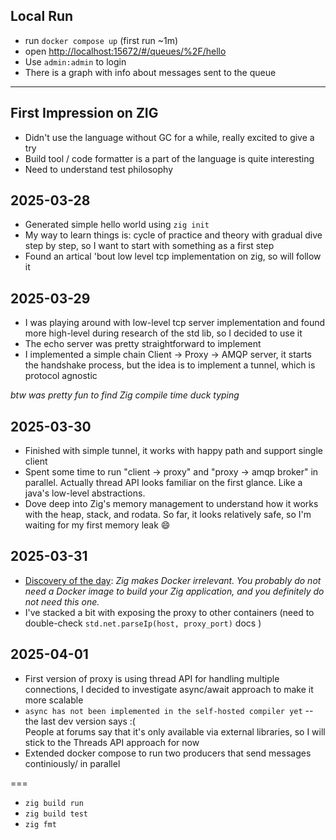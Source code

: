 ## Local Run
- run `docker compose up` (first run ~1m)
- open [http://localhost:15672/#/queues/%2F/hello](http://localhost:15672/#/queues/%2F/hello)
- Use `admin:admin` to login
- There is a graph with info about messages sent to the queue

---
## First Impression on ZIG
- Didn't use the language without GC for a while, really excited to give a try
- Build tool / code formatter is a part of the language is quite interesting
- Need to understand test philosophy

## 2025-03-28
- Generated simple hello world using `zig init`
- My way to learn things is: cycle of practice and theory with gradual dive step by step, so I want to start with something as a first step
- Found an artical 'bout low level tcp implementation on zig, so will follow it

## 2025-03-29
- I was playing around with low-level tcp server implementation and found more high-level during research of the std lib, so I decided to use it
- The echo server was pretty straightforward to implement
- I implemented a simple chain Client -> Proxy -> AMQP server, it starts the handshake process, but the idea is to implement a tunnel, which is protocol agnostic

_btw was pretty fun to find Zig compile time duck typing_


## 2025-03-30
- Finished with simple tunnel, it works with happy path and support single client
- Spent some time to run "client -> proxy" and "proxy -> amqp broker" in parallel. Actually thread API looks familiar on the first glance. Like a java's low-level abstractions.
- Dove deep into Zig's memory management to understand how it works with the heap, stack, and rodata. So far, it looks relatively safe, so I'm waiting for my first memory leak 😄

## 2025-03-31
- [Discovery of the day](https://github.com/ziglang/docker-zig): _Zig makes Docker irrelevant. You probably do not need a Docker image to build your Zig application, and you definitely do not need this one._
- I've stacked a bit with exposing the proxy to other containers (need to double-check `std.net.parseIp(host, proxy_port)` docs )

## 2025-04-01
- First version of proxy is using thread API for handling multiple connections, I decided to investigate async/await approach to make it more scalable
- `async has not been implemented in the self-hosted compiler yet` -- the last dev version says :( \
People at forums say that it's only available via external libraries, so I will stick to the Threads API approach for now
- Extended docker compose to run two producers that send messages continiously/ in parallel


===
- `zig build run`
- `zig build test`
- `zig fmt`
